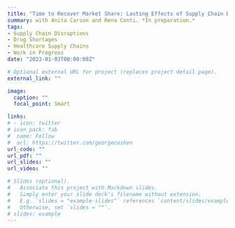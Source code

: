 ```yaml
---
title: "Time to Recover Market Share: Lasting Effects of Supply Chain Disruptions on Firm Performance"
summary: with Anita Carson and Rena Conti. *In preparation.*
tags:
- Supply Chain Disruptions
- Drug Shortages
- Healthcare Supply Chains
- Work in Progress
date: "2023-01-03T00:00:00Z"

# Optional external URL for project (replaces project detail page).
external_link: ""

image:
  caption: ""
  focal_point: Smart

links:
# - icon: twitter
# icon_pack: fab
#  name: Follow
#  url: https://twitter.com/georgecushen
url_code: ""
url_pdf: ""
url_slides: ""
url_video: ""

# Slides (optional).
#   Associate this project with Markdown slides.
#   Simply enter your slide deck's filename without extension.
#   E.g. `slides = "example-slides"` references `content/slides/example-slides.md`.
#   Otherwise, set `slides = ""`.
# slides: example
---
```


